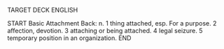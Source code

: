 TARGET DECK
ENGLISH

START
Basic
Attachment
Back: n. 1 thing attached, esp. For a purpose. 2 affection, devotion. 3 attaching or being attached. 4 legal seizure. 5 temporary position in an organization.
END
